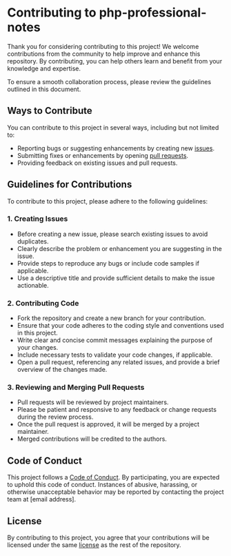 # Contributing to php-professional-notes

Thank you for considering contributing to this project! We welcome contributions from the community to help improve and enhance this repository. By contributing, you can help others learn and benefit from your knowledge and expertise.

To ensure a smooth collaboration process, please review the guidelines outlined in this document.

## Ways to Contribute

You can contribute to this project in several ways, including but not limited to:

- Reporting bugs or suggesting enhancements by creating new [issues](https://github.com/AsemDevs/php-professional-notes/issues).
- Submitting fixes or enhancements by opening [pull requests](https://github.com/AsemDevs/php-professional-notes/pulls).
- Providing feedback on existing issues and pull requests.

## Guidelines for Contributions

To contribute to this project, please adhere to the following guidelines:

### 1. Creating Issues

- Before creating a new issue, please search existing issues to avoid duplicates.
- Clearly describe the problem or enhancement you are suggesting in the issue.
- Provide steps to reproduce any bugs or include code samples if applicable.
- Use a descriptive title and provide sufficient details to make the issue actionable.

### 2. Contributing Code

- Fork the repository and create a new branch for your contribution.
- Ensure that your code adheres to the coding style and conventions used in this project.
- Write clear and concise commit messages explaining the purpose of your changes.
- Include necessary tests to validate your code changes, if applicable.
- Open a pull request, referencing any related issues, and provide a brief overview of the changes made.

### 3. Reviewing and Merging Pull Requests

- Pull requests will be reviewed by project maintainers.
- Please be patient and responsive to any feedback or change requests during the review process.
- Once the pull request is approved, it will be merged by a project maintainer.
- Merged contributions will be credited to the authors.

## Code of Conduct

This project follows a [Code of Conduct](CODE_OF_CONDUCT.md). By participating, you are expected to uphold this code of conduct. Instances of abusive, harassing, or otherwise unacceptable behavior may be reported by contacting the project team at [email address].

## License

By contributing to this project, you agree that your contributions will be licensed under the same [license](LICENSE) as the rest of the repository.
